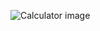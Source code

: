 ![Calculator image](https://user-images.githubusercontent.com/81759525/235299094-c4872c5c-19e1-4ca8-9f2a-61d0172332eb.jpg)
